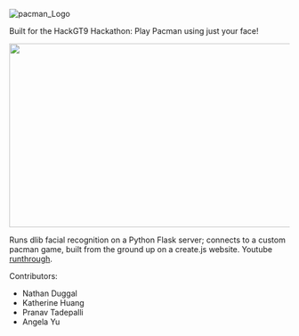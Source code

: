 ![pacman_Logo](https://user-images.githubusercontent.com/39681791/197418314-67720b04-2a2f-4240-a6ca-43e42af46fe6.png)

Built for the HackGT9 Hackathon: Play Pacman using just your face! 

<img src="https://user-images.githubusercontent.com/39681791/197419709-129e21a7-fd23-48ed-a85d-33bc9475a688.gif" width="650" height="330"/>

Runs dlib facial recognition on a Python Flask server; connects to a custom pacman game, built from the ground up on a create.js website. Youtube [runthrough](https://www.youtube.com/watch?v=367b0_ShnhA).

Contributors:
  - Nathan Duggal
  - Katherine Huang
  - Pranav Tadepalli
  - Angela Yu
